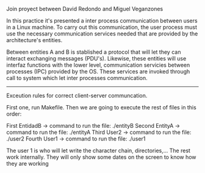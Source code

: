 Join proyect between David Redondo and Miguel Veganzones

In this practice it's presented a inter process communication between users in a Linux machine.
To carry out this communication, the user process must use the necessary communication services needed that are provided 
by the architecture's entities.

Between entities A and B is stablished a protocol that will let they can interact exchanging messages (PDU's).
Likewise, these entities will use interfaz functions with the lower level, communication servicies between processes
(IPC) provided by the OS. These services are invoked through call to system which let inter processes communication.

-----------------------------------------------------------------------------------------------------------------------------

Exceution rules for correct client-server communcation.

First one, run Makefile. Then we are going to execute the rest of files in this order: 

First EntidadB -> command to run the file: ./entityB
Second EntityA -> command to run the file: ./entityA
Third User2  -> command to run the file: ./user2
Fourth User1 -> command to run the file: ./user1 

The user 1 is who will let write the character chain, directories,...
The rest work internally. They will only show some dates on the screen to know how they are working



